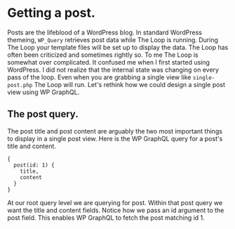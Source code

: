 # Getting a post.

Posts are the lifeblood of a WordPress blog. In standard WordPress themeing, `WP_Query` retrieves post data while The Loop is running. During The Loop your template files will be set up to display the data. The Loop has often been criticized and sometimes rightly so. To me The Loop is somewhat over complicated. It confused me when I first started using WordPress. I did not realize that the internal state was changing on every pass of the loop. Even when you are grabbing a single view like `single-post.php` The Loop will run. Let's rethink how we could design a single post view using WP GraphQL.

## The post query.
The post title and post content are arguably the two most important things to display in a single post view. Here is the WP GraphQL query for a post's title and content.

```
{
  post(id: 1) {
    title,
    content
  }
}
```

At our root query level we are querying for post. Within that post query we want the title and content fields. Notice how we pass an id argument to the post field. This enables WP GraphQL to fetch the post matching id 1.